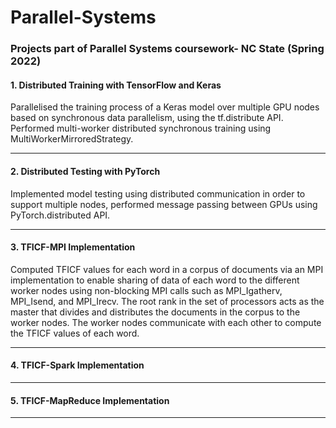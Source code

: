 # Parallel-Systems
### Projects part of Parallel Systems coursework- NC State (Spring 2022)

#### 1. Distributed Training with TensorFlow and Keras

Parallelised the training process of a Keras model over multiple GPU nodes based on synchronous data parallelism, using the tf.distribute API. Performed multi-worker distributed synchronous training using MultiWorkerMirroredStrategy.
_______________________________________________________________________
#### 2. Distributed Testing with PyTorch
Implemented model testing using distributed communication in order to support multiple nodes, performed message passing between GPUs using PyTorch.distributed API.
_______________________________________________________________________
#### 3. TFICF-MPI Implementation
Computed TFICF values for each word in a corpus of documents via an MPI implementation to enable sharing of data of each word to the different worker nodes using non-blocking MPI calls such as MPI_Igatherv, MPI_Isend, and MPI_Irecv. The root rank in the set of processors acts as the master that divides and distributes the documents in the corpus to the worker nodes. The worker nodes communicate with each other to compute the TFICF values of each word.
_______________________________________________________________________
#### 4. TFICF-Spark Implementation

_______________________________________________________________________
#### 5. TFICF-MapReduce Implementation

_______________________________________________________________________
